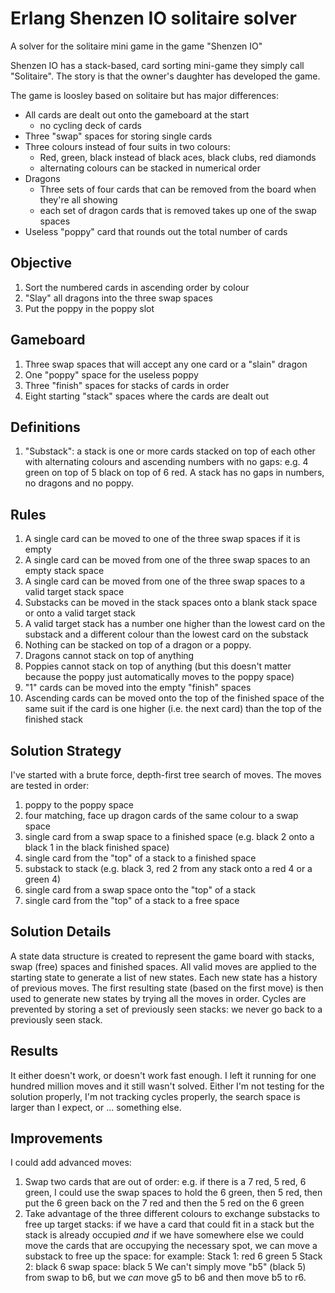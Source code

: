 # Erlang Shenzen IO solitaire solver

A solver for the solitaire mini game in the game "Shenzen IO"

Shenzen IO has a stack-based, card sorting mini-game they simply call "Solitaire". The story is
that the owner's daughter has developed the game.

The game is loosley based on solitaire but has major differences:
- All cards are dealt out onto the gameboard at the start
  - no cycling deck of cards
- Three "swap" spaces for storing single cards
- Three colours instead of four suits in two colours:
  - Red, green, black instead of black aces, black clubs, red diamonds
  - alternating colours can be stacked in numerical order
- Dragons
  - Three sets of four cards that can be removed from the board when they're all showing
  - each set of dragon cards that is removed takes up one of the swap spaces
- Useless "poppy" card that rounds out the total number of cards

## Objective
1. Sort the numbered cards in ascending order by colour
1. "Slay" all dragons into the three swap spaces
1. Put the poppy in the poppy slot

## Gameboard
1. Three swap spaces that will accept any one card or a "slain" dragon
1. One "poppy" space for the useless poppy
1. Three "finish" spaces for stacks of cards in order
1. Eight starting "stack" spaces where the cards are dealt out

## Definitions
1. "Substack": a stack is one or more cards stacked on top of each other with alternating colours and ascending numbers with no gaps: e.g. 4 green on top of 5 black on top of 6 red. A stack has no gaps in numbers, no dragons and no poppy.

## Rules
1. A single card can be moved to one of the three swap spaces if it is empty
1. A single card can be moved from one of the three swap spaces to an empty stack space
1. A single card can be moved from one of the three swap spaces to a valid target stack space
1. Substacks can be moved in the stack spaces onto a blank stack space or onto a valid target stack
1. A valid target stack has a number one higher than the lowest card on the substack and a different colour than the lowest card on the substack
1. Nothing can be stacked on top of a dragon or a poppy.
1. Dragons cannot stack on top of anything
1. Poppies cannot stack on top of anything (but this doesn't matter because the poppy just automatically moves to the poppy space)
1. "1" cards can be moved into the empty "finish" spaces
1. Ascending cards can be moved onto the top of the finished space of the same suit if the card is one higher (i.e. the next card) than the top of the finished stack

## Solution Strategy
I've started with a brute force, depth-first tree search of moves. The moves are tested in order:
1. poppy to the poppy space
1. four matching, face up dragon cards of the same colour to a swap space
1. single card from a swap space to a finished space (e.g. black 2 onto a black 1 in the black finished space)
1. single card from the "top" of a stack to a finished space
1. substack to stack (e.g. black 3, red 2 from any stack onto a red 4 or a green 4)
1. single card from a swap space onto the "top" of a stack
1. single card from the "top" of a stack to a free space

## Solution Details
A state data structure is created to represent the game board with stacks, swap (free) spaces and finished spaces. All valid moves are applied to the starting state to generate a list of new states. Each new state has a history of previous moves. The first resulting state (based on the first move) is then used to generate new states by trying all the moves in order. Cycles are prevented by storing a set of previously seen stacks: we never go back to a previously seen stack.

## Results
It either doesn't work, or doesn't work fast enough. I left it running for one hundred million moves and it still wasn't solved. Either I'm not testing for the solution properly, I'm not tracking cycles properly, the search space is larger than I expect, or ... something else.

## Improvements
I could add advanced moves:
1. Swap two cards that are out of order: e.g. if there is a 7 red, 5 red, 6 green, I could use the swap spaces to hold the 6 green, then 5 red, then put the 6 green back on the 7 red and then the 5 red on the 6 green
1. Take advantage of the three different colours to exchange substacks to free up target stacks: if we have a card that could fit in a stack but the stack is already occupied _and_ if we have somewhere else we could move the cards that are occupying the necessary spot, we can move a substack to free up the space: for example:
Stack 1:
red 6
green 5
Stack 2: 
black 6
swap space:
black 5
We can't simply move "b5" (black 5) from swap to b6, but we _can_ move g5 to b6 and then move b5 to r6. 

